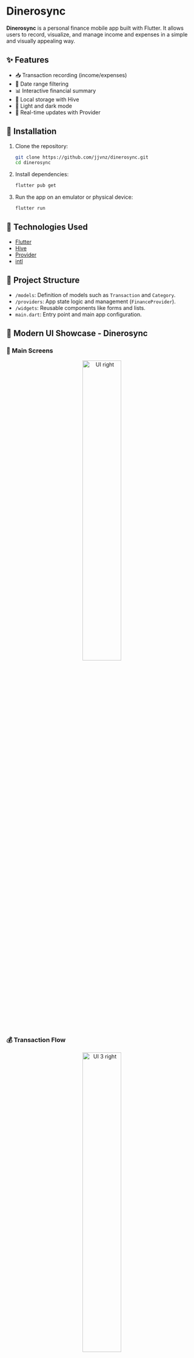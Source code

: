 # Dinerosync  

**Dinerosync** is a personal finance mobile app built with Flutter. It allows users to record, visualize, and manage income and expenses in a simple and visually appealing way.  

## ✨ Features  

* 📥 Transaction recording (income/expenses)  
* 📅 Date range filtering  
* 📊 Interactive financial summary  
* 💾 Local storage with Hive  
* 🎨 Light and dark mode  
* 🔄 Real-time updates with Provider


## 🚀 Installation  

1. Clone the repository:  

   ```bash  
   git clone https://github.com/jjvnz/dinerosync.git  
   cd dinerosync  
   ```  

2. Install dependencies:  

   ```bash  
   flutter pub get  
   ```  

3. Run the app on an emulator or physical device:  

   ```bash  
   flutter run  
   ```  

## 🧰 Technologies Used  

* [Flutter](https://flutter.dev/)  
* [Hive](https://github.com/isar/hive)  
* [Provider](https://pub.dev/packages/provider)  
* [intl](https://pub.dev/packages/intl)  

## 📁 Project Structure  

* `/models`: Definition of models such as `Transaction` and `Category`.  
* `/providers`: App state logic and management (`FinanceProvider`).  
* `/widgets`: Reusable components like forms and lists.  
* `main.dart`: Entry point and main app configuration.  

## 🎨 Modern UI Showcase - Dinerosync  

### 📱 Main Screens  
<p align="center">  
  <img src="https://github.com/user-attachments/assets/30e98b3f-032d-4e93-b4f2-5364495007f0" width="45%" alt="UI right">  
</p>  

### 💰 Transaction Flow  
<p align="center">  
  <img src="https://github.com/user-attachments/assets/36eea6e6-9260-4af0-865d-32febfd75e92" width="45%" alt="UI 3 right">  
</p>  

### 📊 Dashboard Views  
<p align="center">  
  <img src="https://github.com/user-attachments/assets/1723e01c-10f3-4dec-a274-bcafdb006548" width="45%" alt="UI 2 right">  
</p>  

### ⚙️ Settings & Profile  
<p align="center">  
  <img src="https://github.com/user-attachments/assets/48c5fc69-1eb0-48fa-aea3-57a9f4a23cfc" width="45%" alt="UI 1 right">  
</p>  

## 📝 License  

This project is licensed under the MIT License. See the [LICENSE](LICENSE) file for details.